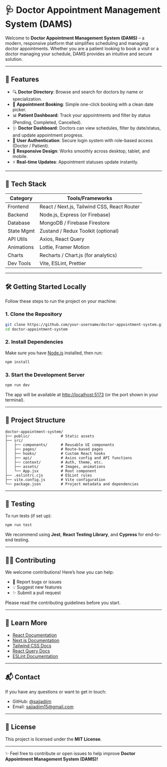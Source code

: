 # 🩺 Doctor Appointment Management System (DAMS)

Welcome to **Doctor Appointment Management System (DAMS)** – a modern, responsive platform that simplifies scheduling and managing doctor appointments. Whether you are a patient looking to book a visit or a doctor managing your schedule, DAMS provides an intuitive and secure solution.

---

## 🚀 Features

- 🔍 **Doctor Directory**: Browse and search for doctors by name or specialization.
- 📅 **Appointment Booking**: Simple one-click booking with a clean date picker.
- 📊 **Patient Dashboard**: Track your appointments and filter by status (Pending, Completed, Cancelled).
- 🩺 **Doctor Dashboard**: Doctors can view schedules, filter by date/status, and update appointment progress.
- 🔐 **User Authentication**: Secure login system with role-based access (Doctor / Patient).
- 📱 **Responsive Design**: Works smoothly across desktop, tablet, and mobile.
- ⚡ **Real-time Updates**: Appointment statuses update instantly.

---

## 🧰 Tech Stack

| Category    | Tools/Frameworks |
|-------------|------------------|
| Frontend    | React / Next.js, Tailwind CSS, React Router |
| Backend     | Node.js, Express (or Firebase) |
| Database    | MongoDB / Firebase Firestore |
| State Mgmt  | Zustand / Redux Toolkit (optional) |
| API Utils   | Axios, React Query |
| Animations  | Lottie, Framer Motion |
| Charts      | Recharts / Chart.js (for analytics) |
| Dev Tools   | Vite, ESLint, Prettier |

---

## 🛠 Getting Started Locally

Follow these steps to run the project on your machine:

### 1. Clone the Repository

```bash
git clone https://github.com/your-username/doctor-appointment-system.git
cd doctor-appointment-system
```

### 2. Install Dependencies

Make sure you have [Node.js](https://nodejs.org/) installed, then run:

```bash
npm install
```

### 3. Start the Development Server

```bash
npm run dev
```

The app will be available at [http://localhost:5173](http://localhost:5173) (or the port shown in your terminal).

---

## 📂 Project Structure

```
doctor-appointment-system/
├── public/              # Static assets
├── src/
│   ├── components/      # Reusable UI components
│   ├── pages/           # Route-based pages
│   ├── hooks/           # Custom React hooks
│   ├── api/             # Axios config and API functions
│   ├── context/         # Auth, theme, etc.
│   ├── assets/          # Images, animations
│   └── App.jsx          # Root component
├── .eslintrc.cjs        # ESLint rules
├── vite.config.js       # Vite configuration
└── package.json         # Project metadata and dependencies
```

---

## 🧪 Testing

To run tests (if set up):

```bash
npm run test
```

We recommend using **Jest**, **React Testing Library**, and **Cypress** for end-to-end testing.

---

## 🧑‍💻 Contributing

We welcome contributions! Here’s how you can help:

- 🐛 Report bugs or issues  
- 💡 Suggest new features  
- ✨ Submit a pull request  

Please read the contributing guidelines before you start.

---

## 📖 Learn More

- [React Documentation](https://react.dev/)  
- [Next.js Documentation](https://nextjs.org/)  
- [Tailwind CSS Docs](https://tailwindcss.com/)  
- [React Query Docs](https://tanstack.com/query/latest)  
- [ESLint Documentation](https://eslint.org/)  

---

## 📬 Contact

If you have any questions or want to get in touch:

- GitHub: [@sajjadjim](https://github.com/sajjadjim)  
- Email: sajjadjim15@gmail.com  

---

## 📜 License

This project is licensed under the **MIT License**.

---

✨ Feel free to contribute or open issues to help improve **Doctor Appointment Management System (DAMS)!**
